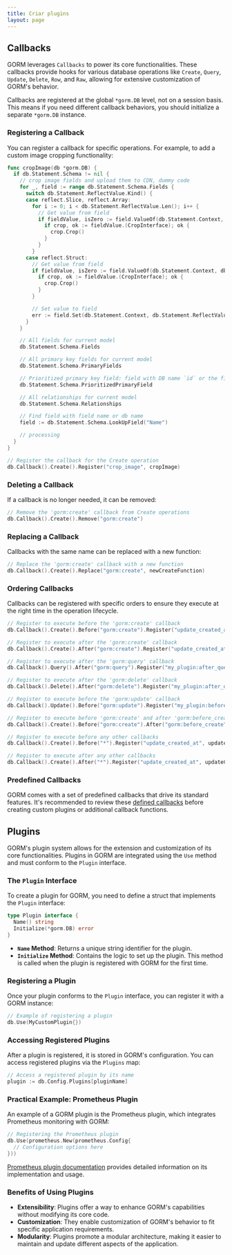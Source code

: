 ```yaml
---
title: Criar plugins
layout: page
---
```


## Callbacks

GORM leverages `Callbacks` to power its core functionalities. These callbacks provide hooks for various database operations like `Create`, `Query`, `Update`, `Delete`, `Row`, and `Raw`, allowing for extensive customization of GORM's behavior.

Callbacks are registered at the global `*gorm.DB` level, not on a session basis. This means if you need different callback behaviors, you should initialize a separate `*gorm.DB` instance.

### Registering a Callback

You can register a callback for specific operations. For example, to add a custom image cropping functionality:

```go
func cropImage(db *gorm.DB) {
  if db.Statement.Schema != nil {
    // crop image fields and upload them to CDN, dummy code
    for _, field := range db.Statement.Schema.Fields {
      switch db.Statement.ReflectValue.Kind() {
      case reflect.Slice, reflect.Array:
        for i := 0; i < db.Statement.ReflectValue.Len(); i++ {
          // Get value from field
          if fieldValue, isZero := field.ValueOf(db.Statement.Context, db.Statement.ReflectValue.Index(i)); !isZero {
            if crop, ok := fieldValue.(CropInterface); ok {
              crop.Crop()
            }
          }
        }
      case reflect.Struct:
        // Get value from field
        if fieldValue, isZero := field.ValueOf(db.Statement.Context, db.Statement.ReflectValue); !isZero {
          if crop, ok := fieldValue.(CropInterface); ok {
            crop.Crop()
          }
        }

        // Set value to field
        err := field.Set(db.Statement.Context, db.Statement.ReflectValue, "newValue")
      }
    }

    // All fields for current model
    db.Statement.Schema.Fields

    // All primary key fields for current model
    db.Statement.Schema.PrimaryFields

    // Prioritized primary key field: field with DB name `id` or the first defined primary key
    db.Statement.Schema.PrioritizedPrimaryField

    // All relationships for current model
    db.Statement.Schema.Relationships

    // Find field with field name or db name
    field := db.Statement.Schema.LookUpField("Name")

    // processing
  }
}

// Register the callback for the Create operation
db.Callback().Create().Register("crop_image", cropImage)
```

### Deleting a Callback

If a callback is no longer needed, it can be removed:

```go
// Remove the 'gorm:create' callback from Create operations
db.Callback().Create().Remove("gorm:create")
```

### Replacing a Callback

Callbacks with the same name can be replaced with a new function:

```go
// Replace the 'gorm:create' callback with a new function
db.Callback().Create().Replace("gorm:create", newCreateFunction)
```

### Ordering Callbacks

Callbacks can be registered with specific orders to ensure they execute at the right time in the operation lifecycle.

```go
// Register to execute before the 'gorm:create' callback
db.Callback().Create().Before("gorm:create").Register("update_created_at", updateCreated)

// Register to execute after the 'gorm:create' callback
db.Callback().Create().After("gorm:create").Register("update_created_at", updateCreated)

// Register to execute after the 'gorm:query' callback
db.Callback().Query().After("gorm:query").Register("my_plugin:after_query", afterQuery)

// Register to execute after the 'gorm:delete' callback
db.Callback().Delete().After("gorm:delete").Register("my_plugin:after_delete", afterDelete)

// Register to execute before the 'gorm:update' callback
db.Callback().Update().Before("gorm:update").Register("my_plugin:before_update", beforeUpdate)

// Register to execute before 'gorm:create' and after 'gorm:before_create'
db.Callback().Create().Before("gorm:create").After("gorm:before_create").Register("my_plugin:before_create", beforeCreate)

// Register to execute before any other callbacks
db.Callback().Create().Before("*").Register("update_created_at", updateCreated)

// Register to execute after any other callbacks
db.Callback().Create().After("*").Register("update_created_at", updateCreated)
```

### Predefined Callbacks

GORM comes with a set of predefined callbacks that drive its standard features. It's recommended to review these [defined callbacks](https://github.com/go-gorm/gorm/blob/master/callbacks/callbacks.go) before creating custom plugins or additional callback functions.

## Plugins

GORM's plugin system allows for the extension and customization of its core functionalities. Plugins in GORM are integrated using the `Use` method and must conform to the `Plugin` interface.

### The `Plugin` Interface

To create a plugin for GORM, you need to define a struct that implements the `Plugin` interface:

```go
type Plugin interface {
  Name() string
  Initialize(*gorm.DB) error
}
```

- **`Name` Method**: Returns a unique string identifier for the plugin.
- **`Initialize` Method**: Contains the logic to set up the plugin. This method is called when the plugin is registered with GORM for the first time.

### Registering a Plugin

Once your plugin conforms to the `Plugin` interface, you can register it with a GORM instance:

```go
// Example of registering a plugin
db.Use(MyCustomPlugin{})
```

### Accessing Registered Plugins

After a plugin is registered, it is stored in GORM's configuration. You can access registered plugins via the `Plugins` map:

```go
// Access a registered plugin by its name
plugin := db.Config.Plugins[pluginName]
```

### Practical Example: Prometheus Plugin

An example of a GORM plugin is the Prometheus plugin, which integrates Prometheus monitoring with GORM:

```go
// Registering the Prometheus plugin
db.Use(prometheus.New(prometheus.Config{
  // Configuration options here
}))
```

[Prometheus plugin documentation](prometheus.html) provides detailed information on its implementation and usage.

### Benefits of Using Plugins

- **Extensibility**: Plugins offer a way to enhance GORM's capabilities without modifying its core code.
- **Customization**: They enable customization of GORM's behavior to fit specific application requirements.
- **Modularity**: Plugins promote a modular architecture, making it easier to maintain and update different aspects of the application.

